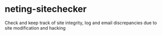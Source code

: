 # neting-sitechecker
Check and keep track of site integrity, log and email discrepancies due to site modification and hacking
